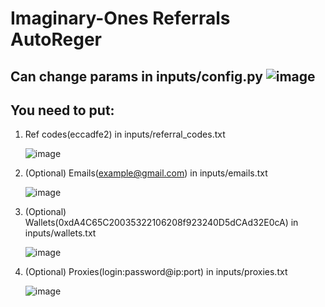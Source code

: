 # Imaginary-Ones Referrals AutoReger

## Can change params in inputs/config.py ![image](https://github.com/MsLolita/Imaginary-Ones/assets/58307006/0c304331-949c-4a63-9ebc-6d9cc23f46bb)
## You need to put:
 1. Ref codes(eccadfe2) in inputs/referral_codes.txt 
    
    ![image](https://github.com/MsLolita/Imaginary-Ones/assets/58307006/555dc83c-92b2-4a7c-ad60-8c22ed5ea373)
 2. (Optional) Emails(example@gmail.com) in inputs/emails.txt 

    ![image](https://github.com/MsLolita/Imaginary-Ones/assets/58307006/eb972167-7b57-457c-8146-6ff8588d03d6) 
 3. (Optional) Wallets(0xdA4C65C20035322106208f923240D5dCAd32E0cA) in inputs/wallets.txt 

    ![image](https://github.com/MsLolita/Imaginary-Ones/assets/58307006/14e5a59c-ca73-45cb-94f8-0235a7d1b2f7) 
 4. (Optional) Proxies(login:password@ip:port) in inputs/proxies.txt 

    ![image](https://github.com/MsLolita/VeloData/assets/58307006/a2c95484-52b6-497a-b89e-73b89d953d8c) 
